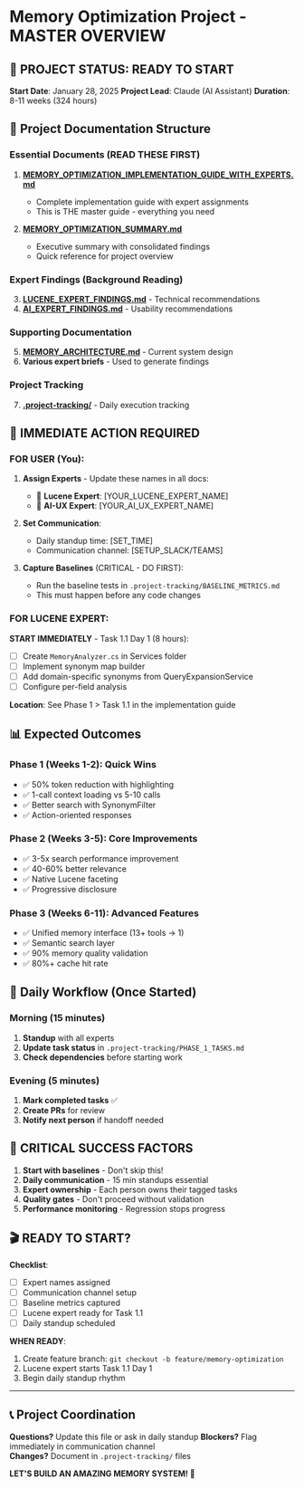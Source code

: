 # Memory Optimization Project - MASTER OVERVIEW

## 🚀 PROJECT STATUS: READY TO START

**Start Date**: January 28, 2025
**Project Lead**: Claude (AI Assistant)
**Duration**: 8-11 weeks (324 hours)

## 📁 Project Documentation Structure

### Essential Documents (READ THESE FIRST)
1. **[MEMORY_OPTIMIZATION_IMPLEMENTATION_GUIDE_WITH_EXPERTS.md](docs/MEMORY_OPTIMIZATION_IMPLEMENTATION_GUIDE_WITH_EXPERTS.md)**
   - Complete implementation guide with expert assignments
   - This is THE master guide - everything you need

2. **[MEMORY_OPTIMIZATION_SUMMARY.md](docs/MEMORY_OPTIMIZATION_SUMMARY.md)**
   - Executive summary with consolidated findings
   - Quick reference for project overview

### Expert Findings (Background Reading)
3. **[LUCENE_EXPERT_FINDINGS.md](docs/LUCENE_EXPERT_FINDINGS.md)** - Technical recommendations
4. **[AI_EXPERT_FINDINGS.md](docs/AI_EXPERT_FINDINGS.md)** - Usability recommendations

### Supporting Documentation
5. **[MEMORY_ARCHITECTURE.md](docs/MEMORY_ARCHITECTURE.md)** - Current system design
6. **Various expert briefs** - Used to generate findings

### Project Tracking
7. **[.project-tracking/](.project-tracking/)** - Daily execution tracking

## 🎯 IMMEDIATE ACTION REQUIRED

### FOR USER (You):
1. **Assign Experts** - Update these names in all docs:
   - 🔧 **Lucene Expert**: [YOUR_LUCENE_EXPERT_NAME]
   - 🤖 **AI-UX Expert**: [YOUR_AI_UX_EXPERT_NAME]

2. **Set Communication**:
   - Daily standup time: [SET_TIME]
   - Communication channel: [SETUP_SLACK/TEAMS]

3. **Capture Baselines** (CRITICAL - DO FIRST):
   - Run the baseline tests in `.project-tracking/BASELINE_METRICS.md`
   - This must happen before any code changes

### FOR LUCENE EXPERT:
**START IMMEDIATELY** - Task 1.1 Day 1 (8 hours):
- [ ] Create `MemoryAnalyzer.cs` in Services folder
- [ ] Implement synonym map builder
- [ ] Add domain-specific synonyms from QueryExpansionService
- [ ] Configure per-field analysis

**Location**: See Phase 1 > Task 1.1 in the implementation guide

## 📊 Expected Outcomes

### Phase 1 (Weeks 1-2): Quick Wins
- ✅ 50% token reduction with highlighting
- ✅ 1-call context loading vs 5-10 calls
- ✅ Better search with SynonymFilter
- ✅ Action-oriented responses

### Phase 2 (Weeks 3-5): Core Improvements  
- ✅ 3-5x search performance improvement
- ✅ 40-60% better relevance
- ✅ Native Lucene faceting
- ✅ Progressive disclosure

### Phase 3 (Weeks 6-11): Advanced Features
- ✅ Unified memory interface (13+ tools → 1)
- ✅ Semantic search layer
- ✅ 90% memory quality validation
- ✅ 80%+ cache hit rate

## 🔄 Daily Workflow (Once Started)

### Morning (15 minutes)
1. **Standup** with all experts
2. **Update task status** in `.project-tracking/PHASE_1_TASKS.md`
3. **Check dependencies** before starting work

### Evening (5 minutes)
1. **Mark completed tasks** ✅
2. **Create PRs** for review
3. **Notify next person** if handoff needed

## 🚨 CRITICAL SUCCESS FACTORS

1. **Start with baselines** - Don't skip this!
2. **Daily communication** - 15 min standups essential
3. **Expert ownership** - Each person owns their tagged tasks
4. **Quality gates** - Don't proceed without validation
5. **Performance monitoring** - Regression stops progress

## 🎬 READY TO START?

**Checklist**:
- [ ] Expert names assigned
- [ ] Communication channel setup
- [ ] Baseline metrics captured
- [ ] Lucene expert ready for Task 1.1
- [ ] Daily standup scheduled

**WHEN READY**: 
1. Create feature branch: `git checkout -b feature/memory-optimization`
2. Lucene expert starts Task 1.1 Day 1
3. Begin daily standup rhythm

---

## 📞 Project Coordination

**Questions?** Update this file or ask in daily standup
**Blockers?** Flag immediately in communication channel  
**Changes?** Document in `.project-tracking/` files

**LET'S BUILD AN AMAZING MEMORY SYSTEM! 🚀**